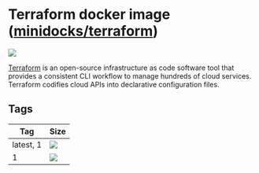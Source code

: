 Terraform docker image ([minidocks/terraform](https://hub.docker.com/r/minidocks/terraform))
============================================================================================

![](https://upload.wikimedia.org/wikipedia/commons/thumb/0/04/Terraform_Logo.svg/600px-Terraform_Logo.svg.png)

[Terraform](https://www.terraform.io/) is an open-source infrastructure as code
software tool that provides a consistent CLI workflow to manage hundreds of
cloud services. Terraform codifies cloud APIs into declarative configuration
files.

Tags
----

| Tag       | Size                                                                                                              |
|-----------|-------------------------------------------------------------------------------------------------------------------|
| latest, 1 | ![](https://img.shields.io/docker/image-size/minidocks/terraform/latest?style=flat-square&logo=docker&label=size) |
| 1         | ![](https://img.shields.io/docker/image-size/minidocks/terraform/1?style=flat-square&logo=docker&label=size)      |
